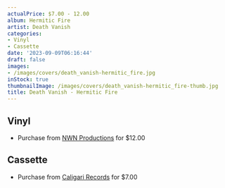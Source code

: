 ```yaml
---
actualPrice: $7.00 - 12.00
album: Hermitic Fire
artist: Death Vanish
categories:
- Vinyl
- Cassette
date: '2023-09-09T06:16:44'
draft: false
images:
- /images/covers/death_vanish-hermitic_fire.jpg
inStock: true
thumbnailImage: /images/covers/death_vanish-hermitic_fire-thumb.jpg
title: Death Vanish - Hermitic Fire
---
```


## Vinyl
* Purchase from [NWN Productions](http://shop.nwnprod.com/index.php?route=product/product&path=75&product_id=39651&sort=pd.name&order=ASC) for $12.00
## Cassette
* Purchase from [Caligari Records](https://caligarirecords.storenvy.com/products/36558026-death-vanish-hermitic-fire) for $7.00
